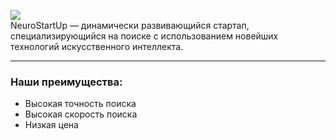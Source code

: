 ![](https://netology-code.github.io/git-homeworks/introduction/assets/logo.png)<br>
NeuroStartUp — динамически развивающийся стартап, специализирующийся на поиске с использованием новейших технологий искусственного интеллекта.

---

### Наши преимущества:
* Высокая точность поиска
* Высокая скорость поиска
* Низкая цена